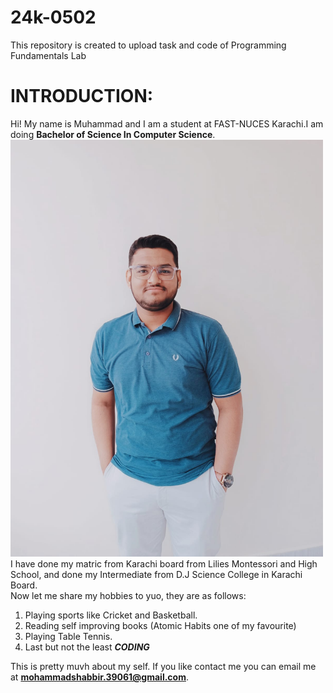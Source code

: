 # 24k-0502
This repository is created to upload task and code of Programming Fundamentals Lab

# **INTRODUCTION:**
Hi! My name is Muhammad and I am a student at FAST-NUCES Karachi.I am doing **Bachelor of Science In Computer Science**.\
<img src="https://raw.githubusercontent.com/ms-rampura/24k-0502/28f4afa45defa1233263358a1c259a604b7b34c0/WhatsApp%20Image%202024-07-31%20at%2016.28.45_9f6dc890.jpg"  width="500"/>\
I have done my matric from Karachi board from Lilies Montessori and High School, and done my Intermediate from D.J Science College in Karachi Board.\
Now let me share my hobbies to yuo, they are as follows:
1. Playing sports like Cricket and Basketball.
2. Reading self improving books (Atomic Habits one of my favourite)
3. Playing Table Tennis.
4. Last but not the least **_CODING_**
   
This is pretty muvh about my self. If you like contact me you can email me at **mohammadshabbir.39061@gmail.com**.


